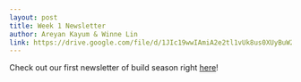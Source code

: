 ```yaml
---
layout: post
title: Week 1 Newsletter
author: Areyan Kayum & Winne Lin
link: https://drive.google.com/file/d/1JIc19wwIAmiA2e2tl1vUk8us0XUyBuW2/view?usp=sharing
---
```

Check out our first newsletter of build season right [here](https://drive.google.com/file/d/1JIc19wwIAmiA2e2tl1vUk8us0XUyBuW2/view?usp=sharing)!
